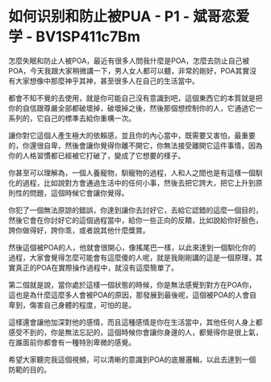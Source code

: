 # 如何识别和防止被PUA - P1 - 斌哥恋爱学 - BV1SP411c7Bm

怎麼失眠和防止人被POA，最近有很多人問我什麼是POA，怎麼去防止自己被POA，今天我跟大家稍微講一下，男人女人都可以聽，非常的剛好，POA其實沒有大家想像中那麼神乎其神，甚至很多人在自己的生活當中。

都會不知不覺的去使用，就是你可能自己沒有意識到吧，這個東西它的本質就是把你的自信跟尊嚴全部都破壞掉，破壞掉之後，然後那個想控制你的人，它通過它一系列的，它自己的標準去給你重構一次。

讓你對它這個人產生極大的依賴感，並且你的內心當中，既需要又害怕，最重要的，你還很自卑，然後會讓你覺得你離不開它，你無法接受離開它這件事情，因為你的人格習慣都已經被它打破了，變成了它想要的樣子。

你甚至可以理解為，一個人養寵物，馴寵物的過程，人和人之間也是有這樣一個馴化的過程，比如說對方會通過生活中的任何小事，然後去把它誇大，把它上升到原則性的問題，這個時候它會讓你覺得。

你犯了一個無法原諒的錯誤，你達到讓你去討好它，去給它認錯的這麼一個目的，然後它會在你討好它的這個過程當中，給你一些正向的反饋，比如說給你好臉色，誇你做得好，誇你乖，或者說其他什麼獎賞。

然後這個被POA的人，他就會很開心，像搖尾巴一樣，以此來達到一個馴化你的過程，大家會覺得怎麼可能會有這麼傻的人呢，就是我剛剛講的這是一個原理，其實真正的POA在實際操作過程中，就沒有這麼簡單了。

第二個就是說，當你處於這樣一個狀態的時候，你是無法感覺到對方在POA你，這也是為什麼這麼多人會被POA的原因，那發展到最後呢，這個被POA的人會自卑到，傷害自己身體的程度，可怕的是。

這樣還會讓他加深對他的感情，而且這種感情是你在生活當中，其他任何人身上都感受不到的，你是無法忘記的，這個時候你會讓你身邊的人，都覺得你是很上氣，在誰面前你都會有一種特別卑微的感覺。

希望大家聽完我這個視頻，可以清晰的意識到POA的底層邏輯，以此去達到一個防範的目的。